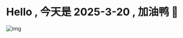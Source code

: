 
# Hello , 今天是 2025-3-20 , 加油鸭 🤭

![img](https://v1.jinrishici.com/all.svg?font-size=18&spacing=4)

